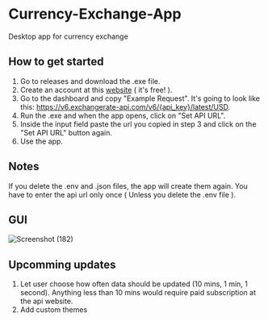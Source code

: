 # Currency-Exchange-App
 Desktop app for currency exchange

## How to get started
1. Go to releases and download the .exe file.
2. Create an account at this <a href="https://app.exchangerate-api.com">website</a> ( it's free! ).
3. Go to the dashboard and copy "Example Request". It's going to look like this: https://v6.exchangerate-api.com/v6/{api_key}/latest/USD.
4. Run the .exe and when the app opens, click on "Set API URL".
5. Inside the input field paste the url you copied in step 3 and click on the "Set API URL" button again.
6. Use the app.

## Notes
If you delete the .env and .json files, the app will create them again.
You have to enter the api url only once ( Unless you delete the .env file ).

## GUI
![Screenshot (182)](https://github.com/user-attachments/assets/8d2b5a3c-ade6-43a3-8406-b9ec79741499)

## Upcomming updates
1. Let user choose how often data should be updated (10 mins, 1 min, 1 second). Anything less than 10 mins would require paid subscription at the api website.
2. Add custom themes
